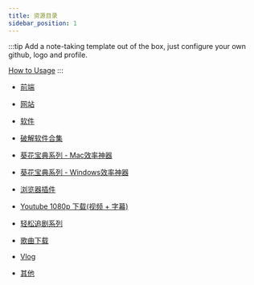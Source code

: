 ```yaml
---
title: 资源目录
sidebar_position: 1
---
```


:::tip
Add a note-taking template out of the box, just configure your own github, logo and profile.

[How to Usage](https://github.com/Rain120/study-notes/tree/note-template)
:::

- [前端](resources/front-end.md)

- [网站](resources/website.md)

- [软件](resources/software.md)

- [破解软件合集](resources/crack-software-collection.md)

- [葵花宝典系列 - Mac效率神器](resources/mac-software.md)

- [葵花宝典系列 - Windows效率神器](resources/window-software.md)

- [浏览器插件](resources/browser-plugins.md)

- [Youtube 1080p 下载(视频 + 字幕)](resources/youtube-download.md)

- [轻松追剧系列](resources/shows.md)

- [歌曲下载](resources/music-download.md)

- [Vlog](resources/vlog.md)

- [其他](resources/others.md)


